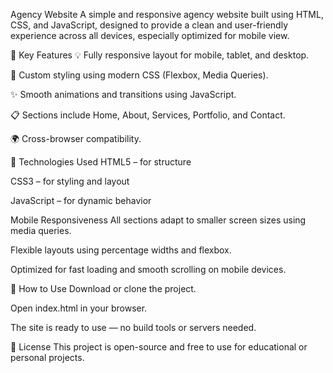  Agency Website
A simple and responsive agency website built using HTML, CSS, and JavaScript, designed to provide a clean and user-friendly experience across all devices, especially optimized for mobile view.

📱 Key Features
💡 Fully responsive layout for mobile, tablet, and desktop.

🎨 Custom styling using modern CSS (Flexbox, Media Queries).

✨ Smooth animations and transitions using JavaScript.

📋 Sections include Home, About, Services, Portfolio, and Contact.

🌍 Cross-browser compatibility.

🧰 Technologies Used
HTML5 – for structure

CSS3 – for styling and layout

JavaScript – for dynamic behavior

Mobile Responsiveness
All sections adapt to smaller screen sizes using media queries.

Flexible layouts using percentage widths and flexbox.

Optimized for fast loading and smooth scrolling on mobile devices.

🚀 How to Use
Download or clone the project.

Open index.html in your browser.

The site is ready to use — no build tools or servers needed.

📖 License
This project is open-source and free to use for educational or personal projects.
